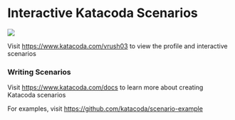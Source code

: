 # Interactive Katacoda Scenarios

[![](http://shields.katacoda.com/katacoda/vrush03/count.svg)](https://www.katacoda.com/vrush03 "Get your profile on Katacoda.com")

Visit https://www.katacoda.com/vrush03 to view the profile and interactive scenarios

### Writing Scenarios
Visit https://www.katacoda.com/docs to learn more about creating Katacoda scenarios

For examples, visit https://github.com/katacoda/scenario-example
